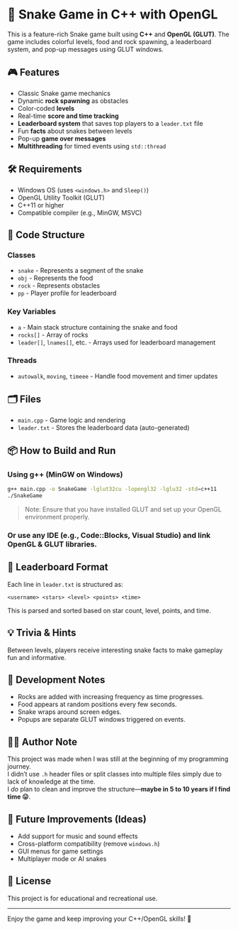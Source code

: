 # 🐍 Snake Game in C++ with OpenGL

This is a feature-rich Snake game built using **C++** and **OpenGL (GLUT)**. The game includes colorful levels, food and rock spawning, a leaderboard system, and pop-up messages using GLUT windows.

## 🎮 Features

- Classic Snake game mechanics
- Dynamic **rock spawning** as obstacles
- Color-coded **levels**
- Real-time **score and time tracking**
- **Leaderboard system** that saves top players to a `leader.txt` file
- Fun **facts** about snakes between levels
- Pop-up **game over messages**
- **Multithreading** for timed events using `std::thread`

## 🛠️ Requirements

- Windows OS (uses `<windows.h>` and `Sleep()`)
- OpenGL Utility Toolkit (GLUT)
- C++11 or higher
- Compatible compiler (e.g., MinGW, MSVC)

## 🧱 Code Structure

### Classes

- `snake` - Represents a segment of the snake
- `obj` - Represents the food
- `rock` - Represents obstacles
- `pp` - Player profile for leaderboard

### Key Variables

- `a` - Main stack structure containing the snake and food
- `rocks[]` - Array of rocks
- `leader[]`, `lnames[]`, etc. - Arrays used for leaderboard management

### Threads

- `autowalk`, `moving`, `timeee` - Handle food movement and timer updates

## 🗂️ Files

- `main.cpp` - Game logic and rendering
- `leader.txt` - Stores the leaderboard data (auto-generated)

## 📦 How to Build and Run

### Using g++ (MinGW on Windows)

```bash
g++ main.cpp -o SnakeGame -lglut32cu -lopengl32 -lglu32 -std=c++11
./SnakeGame
```

> Note: Ensure that you have installed GLUT and set up your OpenGL environment properly.

### Or use any IDE (e.g., Code::Blocks, Visual Studio) and link OpenGL & GLUT libraries.

## 📝 Leaderboard Format

Each line in `leader.txt` is structured as:

```
<username> <stars> <level> <points> <time>
```

This is parsed and sorted based on star count, level, points, and time.

## 💡 Trivia & Hints

Between levels, players receive interesting snake facts to make gameplay fun and informative.

## 🧪 Development Notes

- Rocks are added with increasing frequency as time progresses.
- Food appears at random positions every few seconds.
- Snake wraps around screen edges.
- Popups are separate GLUT windows triggered on events.

## 🧑‍💻 Author Note

This project was made when I was still at the beginning of my programming journey.  
I didn’t use `.h` header files or split classes into multiple files simply due to lack of knowledge at the time.  
I *do* plan to clean and improve the structure—**maybe in 5 to 10 years if I find time 😛**.

## 📌 Future Improvements (Ideas)

- Add support for music and sound effects
- Cross-platform compatibility (remove `windows.h`)
- GUI menus for game settings
- Multiplayer mode or AI snakes

## 📄 License

This project is for educational and recreational use.

---

Enjoy the game and keep improving your C++/OpenGL skills! 🐍
